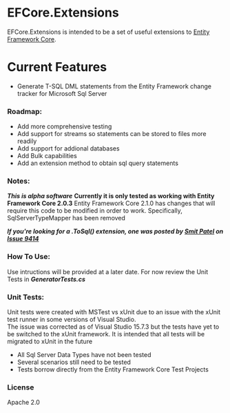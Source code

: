 # EFCore.Extensions

EFCore.Extensions is intended to be a set of useful extensions to [Entity Framework Core].

# Current Features

- Generate T-SQL DML statements from the Entity Framework change tracker for Microsoft Sql Server

### Roadmap:

- Add more comprehensive testing
- Add support for streams so statements can be stored to files more readily
- Add support for addional databases
- Add Bulk capabilities
- Add an extension method to obtain sql query statements

### Notes:

***This is alpha software***
**Currently it is only tested as working with Entity Framework Core 2.0.3**
Entity Framework Core 2.1.0 has changes that will require this code to be modified in order to work. Specifically, SqlServerTypeMapper has been removed

***If you're looking for a .ToSql() extension, one was posted by [Smit Patel] on [Issue 9414]***

### How To Use:
Use intructions will be provided at a later date. For now review the Unit Tests in ***GeneratorTests.cs***

### Unit Tests:

Unit tests were created with MSTest vs xUnit due to an issue with the xUnit test runner in some versions of Visual Studio.  
The issue was corrected as of Visual Studio 15.7.3 but the tests have yet to be switched to the xUnit framework. It is intended that all tests will be migrated to xUnit in the future

- All Sql Server Data Types have not been tested
- Several scenarios still need to be tested
- Tests borrow directly from the Entity Framework Core Test Projects

### License
Apache 2.0

[Entity Framework Core]: https://github.com/aspnet/
[Smit Patel]: https://github.com/smitpatel
[Issue 9414]: https://github.com/aspnet/EntityFrameworkCore/issues/9414


